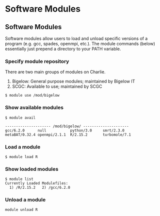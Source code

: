 # Software Modules

## Software Modules

Software modules allow users to load and unload specific versions of a program \(e.g. gcc, spades, openmpi, etc.\). The module commands \(below\) essentially just prepend a directory to your PATH variable.

### Specify module repository

There are two main groups of modules on Charlie.

1. Bigelow: General purpose modules; maintained by Bigelow IT
2. SCGC: Available to use; maintained by SCGC

`$ module use /mod/bigelow`

### Show available modules

```text
$ module avail

--------------------- /mod/bigelow/ ---------------------
gcc/6.2.0      null           python/3.0     smrt/2.3.0
metaBAT/0.32.4 openmpi/2.1.1  R/2.15.2       turbomole/7.1
```

### Load a module

`$ module load R`

### Show loaded modules

```text
$ module list
Currently Loaded Modulefiles:
  1) /R/2.15.2   2) /gcc/6.2.0
```

### Unload a module

`module unload R`

